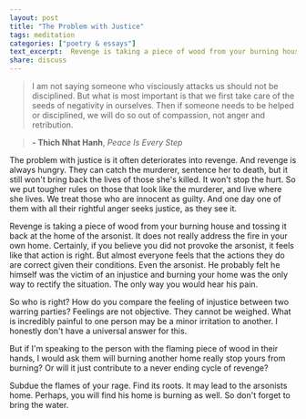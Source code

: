 ```yaml
---
layout: post
title: "The Problem with Justice"
tags: meditation
categories: ["poetry & essays"]
text_excerpt:  Revenge is taking a piece of wood from your burning house and tossing it back at the home of the arsonist.
share: discuss
---
```


> I am not saying someone who visciously attacks us should not be disciplined. But what is most important is that we first take care of the seeds of negativity in ourselves. Then if someone needs to be helped or disciplined, we will do so out of compassion, not anger and retribution.

>**- Thich Nhat Hanh**, *Peace Is Every Step*

The problem with justice is it often deteriorates into revenge. And revenge is always hungry. They can catch the murderer, sentence her to death, but it still won't bring back the lives of those she's killed. It won't stop the hurt. So we put tougher rules on those that look like the murderer, and live where she lives. We treat those who are innocent as guilty. And one day one of them with all their rightful anger seeks justice, as they see it.

<span style='display: none;'><!--more--></span>

Revenge is taking a piece of wood from your burning house and tossing it back at the home of the arsonist. It does not really address the fire in your own home. Certainly, if you believe you did not provoke the arsonist, it feels like that action is right. But almost everyone feels that the actions they do are correct given their conditions. Even the arsonist. He probably felt he himself was the victim of an injustice and burning your home was the only way to rectify the situation. The only way you would hear his pain.

So who is right? How do you compare the feeling of injustice between two warring parties? Feelings are not objective. They cannot be weighed. What is incredibly painful to one person may be a minor irritation to another. I honestly don't have a universal answer for this.

But if I'm speaking to the person with the flaming piece of wood in their hands, I would ask them will burning another home really stop yours from burning? Or will it just contribute to a never ending cycle of revenge? 

Subdue the flames of your rage. Find its roots. It may lead to the arsonists home. Perhaps, you will find his home is burning as well. So don't forget to bring the water.

